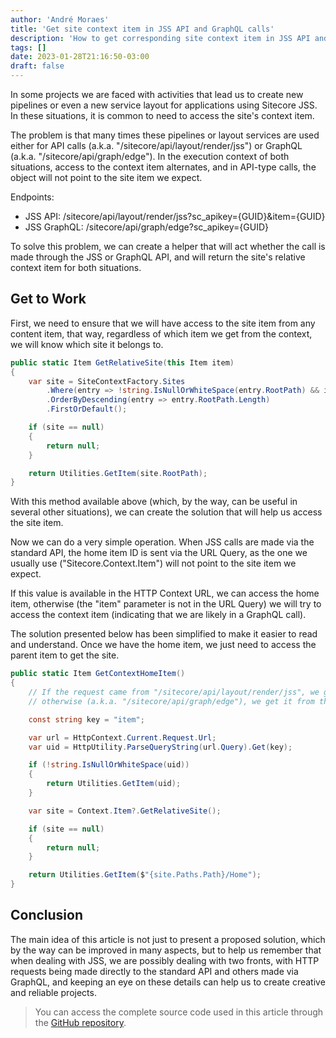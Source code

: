 ```yaml
---
author: 'André Moraes'
title: 'Get site context item in JSS API and GraphQL calls'
description: 'How to get corresponding site context item in JSS API and GraphQL calls.'
tags: []
date: 2023-01-28T21:16:50-03:00
draft: false
---
```


In some projects we are faced with activities that lead us to create new pipelines or even a new service layout for applications using Sitecore JSS. In these situations, it is common to need to access the site's context item.

The problem is that many times these pipelines or layout services are used either for API calls (a.k.a. "/sitecore/api/layout/render/jss") or GraphQL (a.k.a. "/sitecore/api/graph/edge"). In the execution context of both situations, access to the context item alternates, and in API-type calls, the object will not point to the site item we expect.

Endpoints:

- JSS API: /sitecore/api/layout/render/jss?sc_apikey={GUID}&item={GUID}
- JSS GraphQL: /sitecore/api/graph/edge?sc_apikey={GUID}

To solve this problem, we can create a helper that will act whether the call is made through the JSS or GraphQL API, and will return the site's relative context item for both situations.

## Get to Work

First, we need to ensure that we will have access to the site item from any content item, that way, regardless of which item we get from the context, we will know which site it belongs to.

```C#
public static Item GetRelativeSite(this Item item)
{
    var site = SiteContextFactory.Sites
        .Where(entry => !string.IsNullOrWhiteSpace(entry.RootPath) && item.Paths.Path.StartsWith(entry.RootPath, StringComparison.OrdinalIgnoreCase))
        .OrderByDescending(entry => entry.RootPath.Length)
        .FirstOrDefault();

    if (site == null)
    {
        return null;
    }

    return Utilities.GetItem(site.RootPath);
}
```

With this method available above (which, by the way, can be useful in several other situations), we can create the solution that will help us access the site item.

Now we can do a very simple operation. When JSS calls are made via the standard API, the home item ID is sent via the URL Query, as the one we usually use ("Sitecore.Context.Item") will not point to the site item we expect.

If this value is available in the HTTP Context URL, we can access the home item, otherwise (the "item" parameter is not in the URL Query) we will try to access the context item (indicating that we are likely in a GraphQL call).

The solution presented below has been simplified to make it easier to read and understand. Once we have the home item, we just need to access the parent item to get the site.

```C#
public static Item GetContextHomeItem()
{
    // If the request came from "/sitecore/api/layout/render/jss", we get it from the HTTP context URL query,
    // otherwise (a.k.a. "/sitecore/api/graph/edge"), we get it from the Sitecore Context Item.

    const string key = "item";

    var url = HttpContext.Current.Request.Url;
    var uid = HttpUtility.ParseQueryString(url.Query).Get(key);

    if (!string.IsNullOrWhiteSpace(uid))
    {
        return Utilities.GetItem(uid);
    }

    var site = Context.Item?.GetRelativeSite();

    if (site == null)
    {
        return null;
    }

    return Utilities.GetItem($"{site.Paths.Path}/Home");
}
```

## Conclusion

The main idea of this article is not just to present a proposed solution, which by the way can be improved in many aspects, but to help us remember that when dealing with JSS, we are possibly dealing with two fronts, with HTTP requests being made directly to the standard API and others made via GraphQL, and keeping an eye on these details can help us to create creative and reliable projects.

> You can access the complete source code used in this article through the [GitHub repository](https://github.com/andrelom/endless/blob/b6b50690a7f4cc8c0d991a3a3f5ab904aae97c4a/src/Foundation/Endless.Foundation.Core/Utilities.cs#L31).
